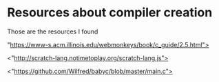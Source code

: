 # Resources about compiler creation
<p> Those are the resources I found </p>

"https://www-s.acm.illinois.edu/webmonkeys/book/c_guide/2.5.html">

<"http://scratch-lang.notimetoplay.org/scratch-lang.js">

<"https://github.com/Wilfred/babyc/blob/master/main.c">
